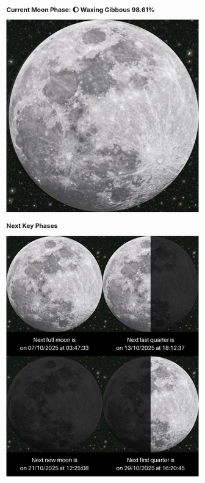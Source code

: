 ### Current Moon Phase: 🌔 Waxing Gibbous 98.61%
![Moon Phase](moonphase.png)
### Next Key Phases
![Gallery](gallery.png)
